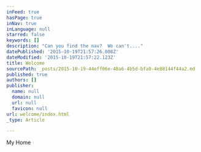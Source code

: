 ```yaml
---
inFeed: true
hasPage: true
inNav: true
inLanguage: null
starred: false
keywords: []
description: "Can you find the nav?  We can't...."
datePublished: '2015-10-19T21:57:26.008Z'
dateModified: '2015-10-19T21:57:22.123Z'
title: Welcome
sourcePath: _posts/2015-10-19-44eff06e-40a6-4b5d-bfa0-4e88144f44a2.md
published: true
authors: []
publisher:
  name: null
  domain: null
  url: null
  favicon: null
url: welcome/index.html
_type: Article

---
```

My Home